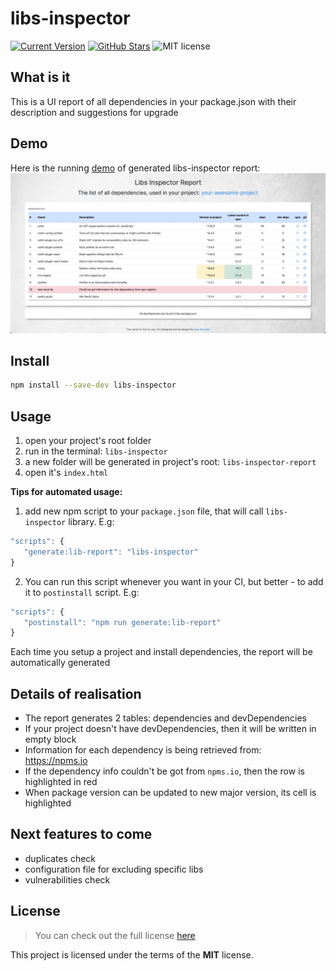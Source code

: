 # libs-inspector

[![Current Version](https://img.shields.io/github/package-json/v/GoncharIgor/libs-inspector?color=%2397c40f)](https://github.com/GoncharIgor/libs-inspector)
[![GitHub Stars](https://img.shields.io/github/stars/GoncharIgor/libs-inspector.svg?logo=github)](https://github.com/GoncharIgor/libs-inspector/stargazers)
![MIT license](https://img.shields.io/github/license/GoncharIgor/libs-inspector)

## What is it

This is a UI report of all dependencies in your package.json with their description and suggestions for upgrade

## Demo

Here is the running [demo](https://goncharigor.github.io/libs-inspector/) of generated libs-inspector report:
[![alt text](example/demo.jpg "Libs Inspector report demo")](https://goncharigor.github.io/libs-inspector/)

## Install

```bash
npm install --save-dev libs-inspector
```

## Usage

1. open your project's root folder
2. run in the terminal: `libs-inspector`
3. a new folder will be generated in project's root: `libs-inspector-report`
4. open it's `index.html`

**Tips for automated usage:**
1. add new npm script to your `package.json` file, that will call `libs-inspector` library. E.g:
```javascript
"scripts": {
   "generate:lib-report": "libs-inspector"
}
```
2. You can run this script whenever you want in your CI, but better - to add it to `postinstall` script. E.g:
```javascript
"scripts": {
   "postinstall": "npm run generate:lib-report"
}
```
Each time you setup a project and install dependencies, the report will be automatically generated

## Details of realisation
- The report generates 2 tables: dependencies and devDependencies
- If your project doesn't have devDependencies, then it will be written in empty block
- Information for each dependency is being retrieved from: https://npms.io
- If the dependency info couldn't be got from `npms.io`, then the row is highlighted in red
- When package version can be updated to new major version, its cell is highlighted


## Next features to come
- duplicates check
- configuration file for excluding specific libs
- vulnerabilities check


## License

>You can check out the full license [here](https://github.com/GoncharIgor/libs-inspector/blob/master/LICENSE)

This project is licensed under the terms of the **MIT** license.
